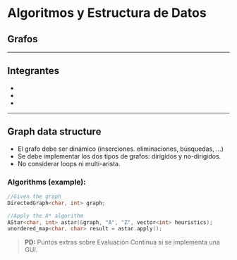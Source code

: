 # Algoritmos y Estructura de Datos
## Grafos
--------

## Integrantes
- 
- 
- 

----

## Graph data structure

* El grafo debe ser dinámico (inserciones. eliminaciones, búsquedas, ...)
* Se debe implementar los dos tipos de grafos: dirigidos y no-dirigidos.
* No considerar loops ni multi-arista. 


### Algorithms (example):
```cpp
//Given the graph
DirectedGraph<char, int> graph;

//Apply the A* algorithm
AStar<char, int> astar(&graph, "A", "Z", vector<int> heuristics);
unordered_map<char, char> result = astar.apply();

```

> **PD:** Puntos extras sobre Evaluación Continua si se implementa una GUI.